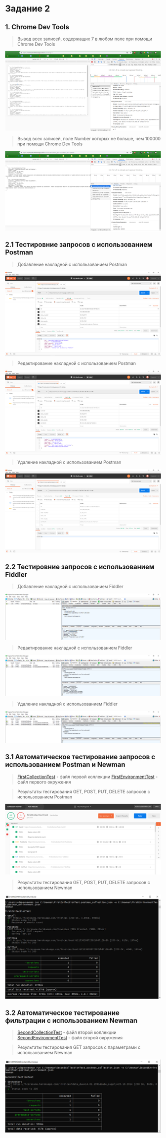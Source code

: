 # Задание 2

## 1. Chrome Dev Tools
> Вывод всех записей, содержащих 7 в любом поле при помощи Chrome Dev Tools

![Вывод всех записей, содержащих 7 в любом поле при помощи Chrome Dev Tools](https://github.com/DevRedOWL/icsresume/blob/master/RestApiTest/Chrome_1-1.png)

> Вывод всех записей, поле Number которых не больше, чем 100000 при помощи Chrome Dev Tools

![Вывод всех записей, поле Number которых не больше, чем 100000 при помощи Chrome Dev Tools](https://github.com/DevRedOWL/icsresume/blob/master/RestApiTest/Chrome_1-2.png)

## 2.1 Тестировние запросов с использованием Postman
> Добавление накладной с использованием Postman

![Добавление накладной с использованием Postman](https://github.com/DevRedOWL/icsresume/blob/master/RestApiTest/Postman_2-1.png)

> Редактирование накладной с использованием Postman

![Редактирование накладной с использованием Postman](https://github.com/DevRedOWL/icsresume/blob/master/RestApiTest/Postman_2-2.png)

> Удаление накладной с использованием Postman

![Удаление накладной с использованием Postman](https://github.com/DevRedOWL/icsresume/blob/master/RestApiTest/Postman_2-3.png)

## 2.2 Тестировние запросов с использованием Fiddler
> Добавление накладной с использованием Fiddler

![Добавление накладной с использованием Fiddler](https://github.com/DevRedOWL/icsresume/blob/master/RestApiTest/Fiddler_2-1.png)

> Редактирование накладной с использованием Fiddler

![Редактирование накладной с использованием Fiddler](https://github.com/DevRedOWL/icsresume/blob/master/RestApiTest/Fiddler_2-2.png)

> Удаление накладной с использованием Fiddler

![Удаление накладной с использованием Fiddler](https://github.com/DevRedOWL/icsresume/blob/master/RestApiTest/Fiddler_2-3.png)

## 3.1 Автоматическое тестирование запросов с использованием Postman и Newman
> [FirstCollectionTest](https://github.com/DevRedOWL/icsresume/blob/master/RestApiTest/FirstCollectionTest.postman_collection.json) - файл первой коллекции
> [FirstEnvironmentTest](https://github.com/DevRedOWL/icsresume/blob/master/RestApiTest/FirstEnvironmentTest.postman_environment.json) - файл первого окружения

> Результаты тестирования GET, POST, PUT, DELETE запросов с использованием Postman

![Результаты тестирования GET, POST, PUT, DELETE запросов с использованием Postman](https://github.com/DevRedOWL/icsresume/blob/master/RestApiTest/Postman_3-1.png)

> Результаты тестирования GET, POST, PUT, DELETE запросов с использованием Newman

![Результаты тестирования GET, POST, PUT, DELETE запросов с использованием Newman](https://github.com/DevRedOWL/icsresume/blob/master/RestApiTest/Newman_3-1.png)

## 3.2 Автоматическое тестирование фильтрации с использованием Newman
> [SecondCollectionTest](https://github.com/DevRedOWL/icsresume/blob/master/RestApiTest/SecondCollectionTest.postman_collection.json) - файл второй коллекции
> [SecondEnvironmentTest](https://github.com/DevRedOWL/icsresume/blob/master/RestApiTest/SecondEnvironmentTest.postman_environment.json) - файл второй окружения

> Результаты тестирования GET запросов с параметрами с использованием Newman

![Результаты тестирования GET запросов с параметрами с использованием Newman](https://github.com/DevRedOWL/icsresume/blob/master/RestApiTest/Newman_3-2.png)
